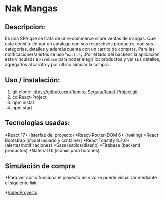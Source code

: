 # Nak Mangas

## Descripcion:
Es una SPA que se trata de un e-commerce sobre ventas de mangas. Que esta constituido por un catálogo con sus respectivos productos, con sus categorías, detalles y además cuenta con un carrito de compras. Para las notificaciones/alertas se uso `Toastify`  .Por el lado del backend la aplicación esta vinculada a `Firebase` para poder elegir los productos y ver sus detalles, agregarlos al carrito y por último simular la compra. 

## Uso / instalación: 

1. git clone: https://github.com/Ramiro-Segura/React-Project.git
2. cd React-Project
3. npm install
4. npm start

## Tecnologías usadas:
*React 17+ (interfaz del proyecto)
*React-Router-DOM 6+ (routing)
*React Bootstrap (modal usuario y container)
*React Toastify 8.2.0+ (alertas/notificaciones)
*Sass (estilos/diseño)
*Firebase (backend productos)
*Material UI (íconos para botones)

## Simulación de compra
*Para ver cómo funciona el proyecto en vivo se puede visualizar mediante el siguiente link: 

*[VideoProyecto](https://drive.google.com/file/d/1_Gj1XHmhkWSZRHRPyhnVip7wphifJkRl/view?usp=sharing)
